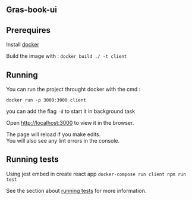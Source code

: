 ## Gras-book-ui
## Prerequires

 Install [docker](https://docs.docker.com/get-started/)

Build the image with : `docker build ./ -t client`

## Running


You can run the project throught docker with the cmd :

`docker run -p 3000:3000 client` 

you can add the flag `-d` to start it in background task

Open [http://localhost:3000](http://localhost:3000) to view it in the browser.

The page will reload if you make edits.<br />
You will also see any lint errors in the console.


## Running tests 
Using jest embed in create react app
`docker-compose run client npm run test`

See the section about [running tests](https://facebook.github.io/create-react-app/docs/running-tests) for more information.
